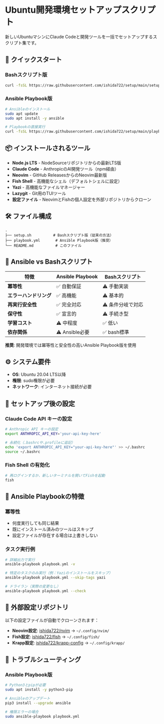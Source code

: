 # Ubuntu開発環境セットアップスクリプト

新しいUbuntuマシンにClaude Codeと開発ツールを一括でセットアップするスクリプト集です。

## 🚀 クイックスタート

### Bashスクリプト版

```bash
curl -fsSL https://raw.githubusercontent.com/ishida722/setup/main/setup.sh | bash
```

### Ansible Playbook版

```bash
# Ansibleのインストール
sudo apt update
sudo apt install -y ansible

# Playbookの直接実行
curl -fsSL https://raw.githubusercontent.com/ishida722/setup/main/playbook.yml | ansible-playbook /dev/stdin
```

## 📦 インストールされるツール

- **Node.js LTS** - NodeSourceリポジトリからの最新LTS版
- **Claude Code** - AnthropicのAI開発ツール（npm経由）
- **Neovim** - GitHub ReleasesからのNeovim最新版
- **Fish Shell** - 高機能なシェル（デフォルトシェルに設定）
- **Yazi** - 高機能なファイルマネージャー
- **Lazygit** - Git用のTUIツール
- **設定ファイル** - NeovimとFishの個人設定を外部リポジトリからクローン

## 🛠️ ファイル構成

```
.
├── setup.sh          # Bashスクリプト版（従来の方法）
├── playbook.yml       # Ansible Playbook版（推奨）
└── README.md          # このファイル
```

## 🔄 Ansible vs Bashスクリプト

| 特徴 | Ansible Playbook | Bashスクリプト |
|------|------------------|----------------|
| **冪等性** | ✅ 自動保証 | ⚠️ 手動実装 |
| **エラーハンドリング** | ✅ 高機能 | ⚠️ 基本的 |
| **再実行安全性** | ✅ 完全対応 | ⚠️ 条件分岐で対応 |
| **保守性** | ✅ 宣言的 | ⚠️ 手続き型 |
| **学習コスト** | ⚠️ 中程度 | ✅ 低い |
| **依存関係** | ⚠️ Ansible必要 | ✅ bash標準 |

**推奨**: 開発環境では冪等性と安全性の高いAnsible Playbook版を使用

## ⚙️ システム要件

- **OS**: Ubuntu 20.04 LTS以降
- **権限**: sudo権限が必要
- **ネットワーク**: インターネット接続が必要

## 🔧 セットアップ後の設定

### Claude Code API キーの設定

```bash
# Anthropic API キーの設定
export ANTHROPIC_API_KEY='your-api-key-here'

# 永続化（.bashrcや.profileに追記）
echo 'export ANTHROPIC_API_KEY="your-api-key-here"' >> ~/.bashrc
source ~/.bashrc
```

### Fish Shell の有効化

```bash
# 再ログインするか、新しいターミナルを開いてFishを起動
fish
```

## 🎯 Ansible Playbookの特徴

### 冪等性
- 何度実行しても同じ結果
- 既にインストール済みのツールはスキップ
- 設定ファイルが存在する場合は上書きしない

### タスク実行例
```bash
# 詳細出力で実行
ansible-playbook playbook.yml -v

# 特定のタスクのみ実行（例：Yaziのインストールをスキップ）
ansible-playbook playbook.yml --skip-tags yazi

# ドライラン（実際の変更なし）
ansible-playbook playbook.yml --check
```

## 📁 外部設定リポジトリ

以下の設定ファイルが自動でクローンされます：

- **Neovim設定**: [ishida722/nvim](https://github.com/ishida722/nvim) → `~/.config/nvim/`
- **Fish設定**: [ishida722/fish](https://github.com/ishida722/fish) → `~/.config/fish/`
- **Krapp設定**: [ishida722/krapp-config](https://github.com/ishida722/krapp-config) → `~/.config/krapp/`

## 🐛 トラブルシューティング

### Ansible Playbook版

```bash
# Python3とpipが必要
sudo apt install -y python3-pip

# Ansibleのアップデート
pip3 install --upgrade ansible

# 権限エラーの場合
sudo ansible-playbook playbook.yml
```

